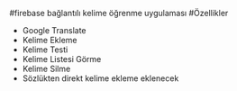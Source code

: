 #firebase bağlantılı kelime öğrenme uygulaması
#Özellikler
- Google Translate 
- Kelime Ekleme
- Kelime Testi
- Kelime Listesi Görme
- Kelime Silme
- Sözlükten direkt kelime ekleme eklenecek